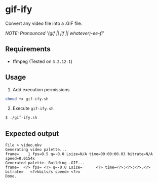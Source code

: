 # gif-ify
Convert any video file into a .GIF file.

*NOTE: Pronounced '(gif || jif || whatever)-ee-fi'*

## Requirements
* ffmpeg (Tested on `3.2.12-1`)

## Usage
1. Add execution permissions
```sh
chmod +x gif-ify.sh
```
2. Execute `gif-ify.sh`
```sh
$ ./gif-ify.sh
```

## Expected output
```
File > video.mkv
Generating video palette...
frame=    1 fps=0.5 q=-0.0 Lsize=N/A time=00:00:00.03 bitrate=N/A speed=0.0154x
Generated palette. Building .GIF...
frame=  <?> fps= <?> q=-0.0 Lsize=      <?> time=<?>:<?>:<?>.<?> bitrate=   <?>kbits/s speed= <?>x
Done.
```